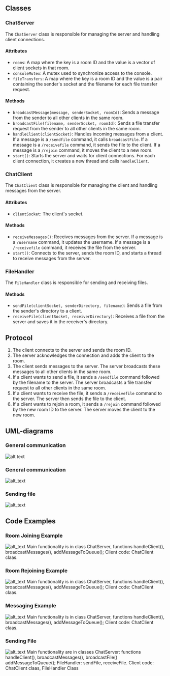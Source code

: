 ## Classes

### ChatServer

The `ChatServer` class is responsible for managing the server and handling client connections.

#### Attributes

- `rooms`: A map where the key is a room ID and the value is a vector of client sockets in that room.
- `consoleMutex`: A mutex used to synchronize access to the console.
- `fileTransfers`: A map where the key is a room ID and the value is a pair containing the sender's socket and the filename for each file transfer request.

#### Methods

- `broadcastMessage(message, senderSocket, roomId)`: Sends a message from the sender to all other clients in the same room.
- `broadcastFile(filename, senderSocket, roomId)`: Sends a file transfer request from the sender to all other clients in the same room.
- `handleClient(clientSocket)`: Handles incoming messages from a client. If a message is a `/sendfile` command, it calls `broadcastFile`. If a message is a `/receivefile` command, it sends the file to the client. If a message is a `/rejoin` command, it moves the client to a new room.
- `start()`: Starts the server and waits for client connections. For each client connection, it creates a new thread and calls `handleClient`.

### ChatClient

The `ChatClient` class is responsible for managing the client and handling messages from the server.

#### Attributes

- `clientSocket`: The client's socket.

#### Methods

- `receiveMessages()`: Receives messages from the server. If a message is a `/username` command, it updates the username. If a message is a `/receivefile` command, it receives the file from the server.
- `start()`: Connects to the server, sends the room ID, and starts a thread to receive messages from the server.

### FileHandler

The `FileHandler` class is responsible for sending and receiving files.

#### Methods

- `sendFile(clientSocket, senderDirectory, filename)`: Sends a file from the sender's directory to a client.
- `receiveFile(clientSocket, receiverDirectory)`: Receives a file from the server and saves it in the receiver's directory.

## Protocol

1. The client connects to the server and sends the room ID.
2. The server acknowledges the connection and adds the client to the room.
3. The client sends messages to the server. The server broadcasts these messages to all other clients in the same room.
4. If a client wants to send a file, it sends a `/sendfile` command followed by the filename to the server. The server broadcasts a file transfer request to all other clients in the same room.
5. If a client wants to receive the file, it sends a `/receivefile` command to the server. The server then sends the file to the client.
6. If a client wants to rejoin a room, it sends a `/rejoin` command followed by the new room ID to the server. The server moves the client to the new room.

## UML-diagrams
### General communication
![alt text](https://github.com/Mat203/Chat_Client_Server/blob/master/images/general_communication.png)

### General communication
![alt_text](https://github.com/Mat203/Chat_Client_Server/blob/master/images/room_rejoining.png)

### Sending file
![alt_text](https://github.com/Mat203/Chat_Client_Server/blob/master/images/sending_file.png)

## Code Examples
### Room Joining Example
![alt_text](https://github.com/Mat203/Chat_Client_Server/blob/master/images/room_joining_example.png)
Main functionality is in class ChatServer, functions handleClient(), broadcastMessages(), addMessageToQueue();  Client code: ChatClient claas.
### Room Rejoining Example
![alt_text](https://github.com/Mat203/Chat_Client_Server/blob/master/images/room_rejoin_example.png)
Main functionality is in class ChatServer, functions handleClient(), broadcastMessages(), addMessageToQueue();  Client code: ChatClient claas.

### Messaging Example
![alt_text](https://github.com/Mat203/Chat_Client_Server/blob/master/images/messaging_example.png)
Main functionality is in class ChatServer, functions handleClient(), broadcastMessages(), addMessageToQueue();  Client code: ChatClient claas.

### Sending File
![alt_text](https://github.com/Mat203/Chat_Client_Server/blob/master/images/sending_file_example.png)
Main functionality are in classes ChatServer: functions handleClient(), broadcastMessages(), broadcastFile() addMessageToQueue(); FileHandler: sendFile, receiveFile. Client code: ChatClient claas, FileHandler Class
